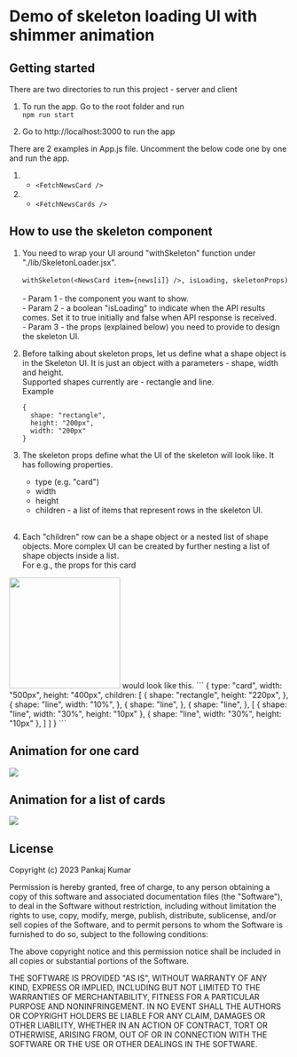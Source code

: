# Demo of skeleton loading UI with shimmer animation
## Getting started
There are two directories to run this project - server and client
1. To run the app. Go to the root folder and run <br />
    ```npm run start```
   
2. Go to http://localhost:3000 to run the app
   
There are 2 examples in App.js file. Uncomment the below code one by one and run the app. <br>
1. - ```<FetchNewsCard />```  <br>
2. - ```<FetchNewsCards />```  <br>

## How to use the skeleton component
1. You need to wrap your UI around "withSkeleton" function under "./lib/SkeletonLoader.jsx". <br><br>
   ```withSkeleton(<NewsCard item={news[i]} />, isLoading, skeletonProps)```<br><br>
       - Param 1 - the component you want to show. <br>
       - Param 2 - a boolean "isLoading" to indicate when the API results comes. Set it to true initially and false when API response is received. <br>
       - Param 3 - the props (explained below) you need to provide to design the skeleton UI. <br>
       
2. Before talking about skeleton props, let us define what a shape object is in the Skeleton UI. It is just an object with a parameters - shape, width and height. <br>
   Supported shapes currently are - rectangle and line. <br>
   Example <br>
    ```
    {
      shape: "rectangle",
      height: "200px",
      width: "200px"
    }
    ```

3. The skeleton props define what the UI of the skeleton will look like. It has following properties. <br>
    - type (e.g. "card")
    - width
    - height
    - children - a list of items that represent rows in the skeleton UI.  <br><br>
4. Each "children" row can be a shape object or a nested list of shape objects. More complex UI can be created by further nesting a list of shape objects inside a list. <br>
For e.g., the props for this card <br>

<img src="https://github.com/pankaj6apr/skeleton/blob/main/skeleton.png" width="200"/>
would look like this.
```
{
        type: "card",
        width: "500px",
        height: "400px",
        children: [
          {
            shape: "rectangle",
            height: "220px",
          },
          {
            shape: "line",
            width: "10%",
          },
          {
            shape: "line",
          },
          {
            shape: "line",
          },
          [
            { shape: "line", width: "30%", height: "10px" },
            { shape: "line", width: "30%", height: "10px" },
          ]
        ]
}
```
   

## Animation for one card
![](https://github.com/pankaj6apr/skeleton/blob/main/Skeleton2.gif)

## Animation for a list of cards
![](https://github.com/pankaj6apr/skeleton/blob/main/Skeleton1.gif)

## License

Copyright (c) 2023 Pankaj Kumar

Permission is hereby granted, free of charge, to any person obtaining a copy
of this software and associated documentation files (the "Software"), to deal
in the Software without restriction, including without limitation the rights
to use, copy, modify, merge, publish, distribute, sublicense, and/or sell
copies of the Software, and to permit persons to whom the Software is
furnished to do so, subject to the following conditions:

The above copyright notice and this permission notice shall be included in all
copies or substantial portions of the Software.

THE SOFTWARE IS PROVIDED "AS IS", WITHOUT WARRANTY OF ANY KIND, EXPRESS OR
IMPLIED, INCLUDING BUT NOT LIMITED TO THE WARRANTIES OF MERCHANTABILITY,
FITNESS FOR A PARTICULAR PURPOSE AND NONINFRINGEMENT. IN NO EVENT SHALL THE
AUTHORS OR COPYRIGHT HOLDERS BE LIABLE FOR ANY CLAIM, DAMAGES OR OTHER
LIABILITY, WHETHER IN AN ACTION OF CONTRACT, TORT OR OTHERWISE, ARISING FROM,
OUT OF OR IN CONNECTION WITH THE SOFTWARE OR THE USE OR OTHER DEALINGS IN THE
SOFTWARE.
